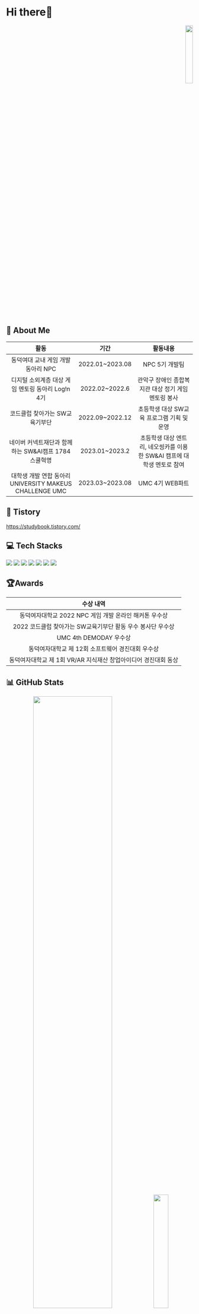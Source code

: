 # Hi there👋
<p align="right">  
<a href="https://hits.seeyoufarm.com"><img width="20%" src="https://hits.seeyoufarm.com/api/count/incr/badge.svg?url=https%3A%2F%2Fgithub.com%2Fjpg723&count_bg=%23F76B92&title_bg=%23282A36&icon=github.svg&icon_color=%23FFFFFF&title=%EB%B0%A9%EB%AC%B8%EC%9E%90+%EC%88%98&edge_flat=false"/></a>
</p>

## 💁‍ About Me
|**활동**|**기간**|**활동내용**|
|:---:|:---:|:---:|
|동덕여대 교내 게임 개발 동아리 NPC|2022.01~2023.08|NPC 5기 개발팀|
|디지털 소외계층 대상 게임 멘토링 동아리 Log!n 4기|2022.02~2022.6|관악구 장애인 종합복지관 대상 정기 게임 멘토링 봉사|
|코드클럽 찾아가는 SW교육기부단|2022.09~2022.12|초등학생 대상 SW교육 프로그램 기획 및 운영|
|네이버 커넥트재단과 함께하는 SW&AI캠프 1784스쿨혁명|2023.01~2023.2|초등학생 대상 엔트리, 네오씽카를 이용한 SW&AI 캠프에 대학생 멘토로 참여|
|대학생 개발 연합 동아리 UNIVERSITY MAKEUS CHALLENGE UMC|2023.03~2023.08|UMC 4기 WEB파트|

## 📖 Tistory
https://studybook.tistory.com/

## 💻 Tech Stacks
<p>
<img src="https://img.shields.io/badge/Java-007396?style=flat-square&logo=JAVA&logoColor=white"/> 
<img src="https://img.shields.io/badge/C-A8B9CC?style=flat-square&logo=C&logoColor=white"/> 
<img src="https://img.shields.io/badge/React-2E2E2E?style=flat-square&logo=react&logoColor=61DAFB"/> 
<img src="https://img.shields.io/badge/JavaScript-F7DF1E?style=flat-square&logo=javascript&logoColor=black"/> 
<img src="https://img.shields.io/badge/CSS-1572B6?style=flat-square&logo=css3&logoColor=white"/> 
<img src="https://img.shields.io/badge/HTML5-E34F26?style=flat-square&logo=html5&logoColor=white"/> 
<img src="https://img.shields.io/badge/GitHub-181717?style=flat-square&logo=github&logoColor=white"/>
</p>  

## 🏆Awards
|**수상 내역**|
|:---:|
|동덕여자대학교 2022 NPC 게임 개발 온라인 해커톤 우수상|
|2022 코드클럽 찾아가는 SW교육기부단 활동 우수 봉사단 우수상|
|UMC 4th DEMODAY 우수상|
|동덕여자대학교 제 12회 소프트웨어 경진대회 우수상|
|동덕여자대학교 제 1회 VR/AR 지식재산 창업아이디어 경진대회 동상|

## 📊 GitHub Stats
<p align="center">
<img src="https://github-readme-stats.vercel.app/api?username=jpg723&show_icons=true&theme=dracula" width = "65%">
<img src="https://github-readme-stats.vercel.app/api/top-langs/?username=jpg723" width="28%">
</p>
